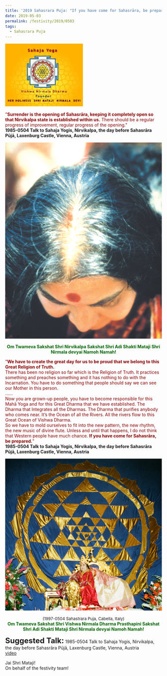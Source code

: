 ```yaml
---
title: '2019 Sahasrara Puja: "If you have come for Sahasrāra, be prepared"'
date: 2019-05-03
permalink: /festivity/2019/0503
tags:
  - Sahasrara Puja
---
```


![PICTURE 1](/images/image1.png)

<p>
<font color="DarkRed">"<b>Surrender is the opening of Sahasrāra, keeping it completely open so that Nirvikalpa state is established within us.</b> There should be a regular progress of improvement, regular progress of the opening."</font><br>
<b>1985-0504 Talk to Sahaja Yogis, Nirvikalpa, the day before Sahasrāra Pūjā, Laxenburg Castle, Vienna, Austria</b>
</p>

<div style="text-align: center"><img src="/images/image92.png" /></div>

<p style="color:DarkGreen; text-align:center;">
<b>Om Twameva Sakshat Shri Nirvikalpa Sakshat Shri Adi Shakti Mataji Shri Nirmala devyai Namoh Namah!</b>
</p>

<p>
<font color="DarkRed">"<b>We have to create the great day for us to be proud that we belong to this Great Religion of Truth.</b><br>
There has been no religion so far which is the Religion of Truth. It practices something and preaches something and it has nothing to do with the Incarnation. You have to do something that people should say we can see our Mother in this person.<br>
......<br>
Now you are grown-up people, you have to become responsible for this Mahā Yoga and for this Great Dharma that we have established. The Dharma that Integrates all the Dharmas. The Dharma that purifies anybody who comes near. It’s the Ocean of all the Rivers. All the rivers flow to this Great Ocean of Vishwa Dharma.<br>
So we have to mold ourselves to fit into the new pattern, the new rhythm, the new music of divine flute. Unless and until that happens, I do not think that Western people have much chance. <b>If you have come for Sahasrāra, be prepared.</b>"</font><br>
<b>1985-0504 Talk to Sahaja Yogis, Nirvikalpa, the day before Sahasrāra Pūjā, Laxenburg Castle, Vienna, Austria</b>
</p>

<div style="text-align: center"><img src="/images/image93.png" /></div>

<p style="text-align:center;">
<font size="-1">(1997-0504 Sahastrara Puja, Cabella, Italy)</font><br>
<font color="DarkGreen"><b>Om Twameva Sakshat Shri Vishwa Nirmala Dharma Prasthapini Sakshat Shri Adi Shakti Mataji Shri Nirmala devyai Namoh Namah!</b></font>
</p>

<font size="+2"><b>Suggested Talk:</b></font> 1985-0504 Talk to Sahaja Yogis, Nirvikalpa, the day before Sahasrāra Pūjā, Laxenburg Castle, Vienna, Austria<br><a href="https://www.youtube.com/watch?time_continue=1&v=UnELWtFpbfc"> video</a><br>

Jai Shri Mataji!<br>
On behalf of the festivity team!